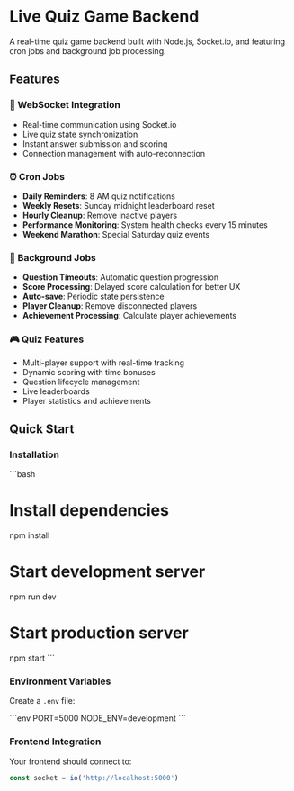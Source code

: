 # Live Quiz Game Backend

A real-time quiz game backend built with Node.js, Socket.io, and featuring cron jobs and background job processing.

## Features

### 🔌 WebSocket Integration
- Real-time communication using Socket.io
- Live quiz state synchronization
- Instant answer submission and scoring
- Connection management with auto-reconnection

### ⏰ Cron Jobs
- **Daily Reminders**: 8 AM quiz notifications
- **Weekly Resets**: Sunday midnight leaderboard reset
- **Hourly Cleanup**: Remove inactive players
- **Performance Monitoring**: System health checks every 15 minutes
- **Weekend Marathon**: Special Saturday quiz events

### 🔄 Background Jobs
- **Question Timeouts**: Automatic question progression
- **Score Processing**: Delayed score calculation for better UX
- **Auto-save**: Periodic state persistence
- **Player Cleanup**: Remove disconnected players
- **Achievement Processing**: Calculate player achievements

### 🎮 Quiz Features
- Multi-player support with real-time tracking
- Dynamic scoring with time bonuses
- Question lifecycle management
- Live leaderboards
- Player statistics and achievements

## Quick Start

### Installation

\`\`\`bash
# Install dependencies
npm install

# Start development server
npm run dev

# Start production server
npm start
\`\`\`

### Environment Variables

Create a `.env` file:

\`\`\`env
PORT=5000
NODE_ENV=development
\`\`\`

### Frontend Integration

Your frontend should connect to:
```javascript
const socket = io('http://localhost:5000')
